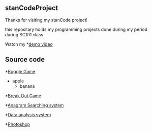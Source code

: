 ## stanCodeProject

Thanks for visiting my stanCode project!

this repositary holds my programming projects done during my period during SC101 class.

Watch my *[demo video](https://drive.google.com/drive/folders/1Gi3bn9qPW_gR0ISyGzVPLd5Bztdvd7rF?fbclid=IwAR36BW3v_bHn-Idsh-0_ROSWLwrXOzoervZId25OOzH2LX4b6FCGDfULdDg)

## Source code


*[Boggle Game](https://github.com/kuopo0104/stanCodeProject/blob/main/stanCode_project/boggle_game/boggle.py)
* apple
  * banana

*[Break Out Game](https://github.com/kuopo0104/stanCodeProject/blob/main/stanCode_project/break_out_game/breakoutgraphics.py)

*[Anagram Searching system](https://github.com/kuopo0104/stanCodeProject/blob/main/stanCode_project/application_of_recursion/anagram.py)

*[Data analysis system](https://github.com/kuopo0104/stanCodeProject/blob/main/stanCode_project/searching_system/babynames.py)

*[Photoshop](https://github.com/kuopo0104/stanCodeProject/blob/main/stanCode_project/my_photoshop/stanCodoshop.py) 
